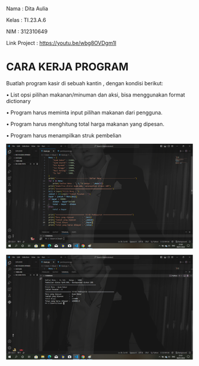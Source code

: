 Nama           : Dita Aulia

Kelas          : TI.23.A.6

NIM            : 312310649

Link Project   : https://youtu.be/wbg8OVDgm1I

# CARA KERJA PROGRAM

Buatlah program kasir di sebuah kantin , dengan kondisi berikut:

• List opsi pilihan makanan/minuman dan aksi, bisa menggunakan format dictionary

• Program harus meminta input pilihan makanan dari pengguna.

• Program harus menghitung total harga makanan yang dipesan.

• Program harus menampilkan struk pembelian

![gambar](Kodeprogram.png)

![gambar](Hasil.png)



